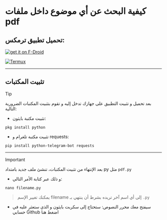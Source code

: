 # كيفية البحث عن أي موضوع داخل ملفات pdf 


 
   ## تحميل تطبيق ترمكس:


[![get it on F-Droid](https://i.imgur.com/G3wroE7.png)](https://f-droid.org/ar/packages/com.termux/)

[![Termux](https://i.imgur.com/TNdEio0.png)](https://play.google.com/store/apps/details?id=com.termux)

----

## تثبيت المكتبات
> [!Tip]
بعد تحميل و تثبيت التطبيق على جهازك تدخل إليه و تقوم بتثبيت المكتبات الضرورية التالية:

- تثبيت مكتبة بايثون:
```shell
pkg install python
```


- تثبيت مكتبة تلغرام و requests: 
```shell
pip install python-telegram-bot requests
```
---


> [!Important]
بعد الإنتهاء من تثبيت المكتبات، تنشئ ملف جديد بامتداد py مثل `pdf.py`

- و ذلك عبر كتابة الأمر التالي:
```shell
nano filename.py
```
> يمكنك تغيير الإسم filename إلى أي اسم آخر تريده بشرط أن ينتهي بـ `.py`

- سيفتح معك محرر النصوص:
ستحتاج إلى سكربت بايثون و الذي ستعثر عليه في  حسابي Github  اضغط هنا




